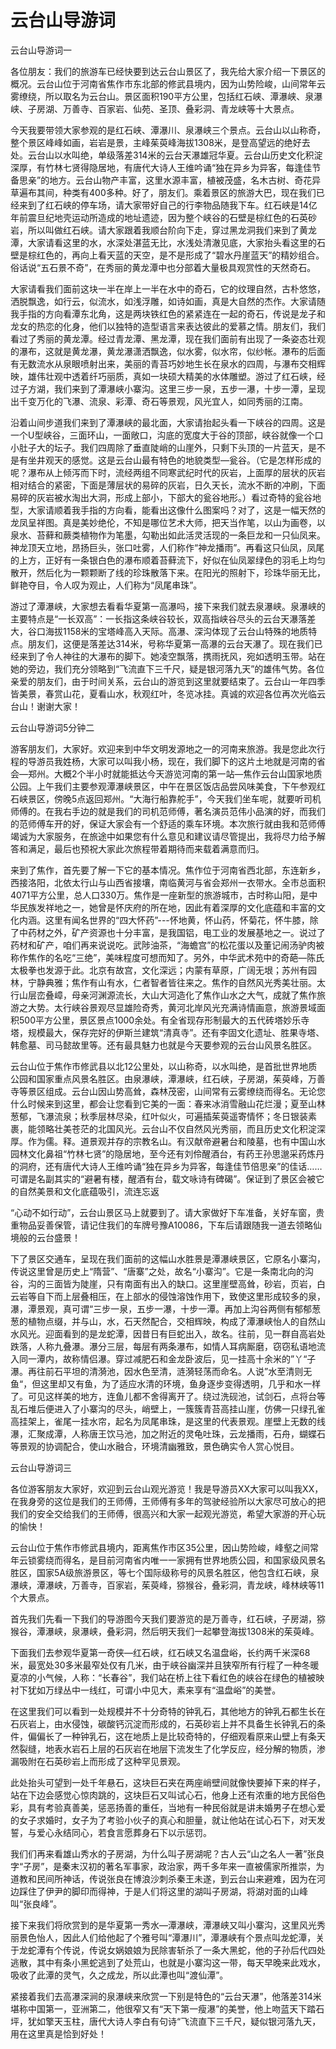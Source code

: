 # 云台山导游词  
云台山导游词一  

各位朋友：我们的旅游车已经快要到达云台山景区了，我先给大家介绍一下景区的概况。云台山位于河南省焦作市东北部的修武县境内，因为山势险峻，山间常年云雾缭绕，所以取名为云台山。景区面积190平方公里，包括红石峡、潭瀑峡、泉瀑峡、子房湖、万善寺、百家岩、仙苑、圣顶、叠彩洞、青龙峡等十大景点。  

今天我要带领大家参观的是红石峡、潭瀑川、泉瀑峡三个景点。云台山以山称奇，整个景区峰峰如画，岩岩是景，主峰茱萸峰海拔1308米，是登高望远的绝好去处。云台山以水叫绝，单级落差314米的云台天瀑雄冠华夏。云台山历史文化积淀深厚，有竹林七贤得隐居地，有唐代大诗人王维吟诵“独在异乡为异客，每逢佳节备思亲”的地方。云台山物产丰富，这里水源丰富，植被茂盛，名木古树、奇花异草遍布其间，种类有400多种。好了，朋友们。乘着景区的旅游大巴，现在我们已经来到了红石峡的停车场，请大家带好自己的行李物品随我下车。红石峡是14亿年前震旦纪地壳运动所造成的地址遗迹，因为整个峡谷的石壁是棕红色的石英砂岩，所以叫做红石峡。请大家跟着我顺台阶向下走，穿过黑龙洞我们来到了黄龙潭，大家请看这里的水，水深处湛蓝无比，水浅处清澈见底，大家抬头看这里的石壁是棕红色的，再向上看天蓝的天空，是不是形成了“碧水丹崖蓝天”的精妙组合。俗话说“五石景不奇”，在秀丽的黄龙潭中也分部着大量极具观赏性的天然奇石。  

大家请看我们面前这块一半在岸上一半在水中的奇石，它的纹理自然，古朴悠悠，洒脱飘逸，如行云，似流水，如浅浮雕，如诗如画，真是大自然的杰作。大家请随我手指的方向看潭东北角，这是两块铁红色的紧紧连在一起的奇石，传说是龙子和龙女的热恋的化身，他们以独特的造型语言来表达彼此的爱慕之情。朋友们，我们看过了秀丽的黄龙潭。经过青龙潭、黑龙潭，现在我们面前有出现了一条姿态壮观的瀑布，这就是黄龙瀑，黄龙瀑潇洒飘逸，似水雾，似水帘，似纱帐。瀑布的后面有无数流水从泉眼喷射出来，美丽的青苔巧妙地生长在泉水的四周，与瀑布交相辉映，雄伟壮观中透着纤巧丽质，真如一块硕大精美的水体雕塑。游过了红石峡，经过子方湖，我们来到了潭瀑峡小寨沟。这里三步一泉，五步一瀑，十步一潭，呈现出千变万化的飞瀑、流泉、彩潭、奇石等景观，风光宜人，如同秀丽的江南。  

沿着山间步道我们来到了潭瀑峡的最北面，大家请抬起头看一下峡谷的四周。这是一个U型峡谷，三面环山，一面敞口，沟底的宽度大于谷的顶部，峡谷就像一个口小肚子大的坛子。我们四周除了垂直陡峭的山崖外，只剩下头顶的一片蓝天，是不是有坐井观天的感觉。这是云台山最有特色的地貌类型—瓮谷。（它是怎样形成的呢？瀑布从上倾泻而下时，流经两组不同寒武纪时代的灰岩，上面厚的层状的灰岩相对结合的紧密，下面是薄层状的易碎的灰岩，日久天长，流水不断的冲刷，下面易碎的灰岩被水淘出大洞，形成上部小，下部大的瓮谷地形。）看过奇特的瓮谷地型，大家请顺着我手指的方向看，能看出这像什么图案吗？对了，这是一幅天然的龙凤呈祥图。真是美妙绝伦，不知是哪位艺术大师，把天当作笔，以山为画卷，以泉水、苔藓和蕨类植物作为笔墨，勾勒出如此活灵活现的一条巨龙和一只仙凤来。神龙顶天立地，昂扬巨头，张口吐雾，人们称作“神龙播雨”。再看这只仙凤，凤尾的上方，正好有一条银白色的瀑布顺着苔藓流下，好似在仙凤翠绿色的羽毛上均匀散开，然后化为一颗颗断了线的珍珠散落下来。在阳光的照射下，珍珠华丽无比，鲜艳夺目，令人叹为观止，人们称为“凤尾串珠”。  

游过了潭瀑峡，大家想去看看华夏第一高瀑吗，接下来我们就去泉瀑峡。泉瀑峡的主要特点是“一长双高”：一长指这条峡谷较长，双高指峡谷尽头的云台天瀑落差大，谷口海拔1158米的宝塔峰高入天际。高瀑、深沟体现了云台山特殊的地质特点。朋友们，这便是落差达314米，号称华夏第一高瀑的云台天瀑了。现在我们已经来到了令人神往的大瀑布的脚下。她凌空飘落，携雨抚风，宛如透明玉带。站在她的旁边，我们充分领略到“飞流直下三千尺，疑是银河落九天”的雄伟气势。各位亲爱的朋友们，由于时间关系，云台山的游览到这里就要结束了。云台山一年四季皆美景，春赏山花，夏看山水，秋观红叶，冬览冰挂。真诚的欢迎各位再次光临云台山！谢谢大家！  

云台山导游词5分钟二  

游客朋友们，大家好。欢迎来到中华文明发源地之一的河南来旅游。我是您此次行程的导游员我姓杨，大家可以叫我小杨，现在，我们脚下的这片土地就是河南的省会—郑州。大概2个半小时就能抵达今天游览河南的第一站—焦作云台山国家地质公园。上午我们主要参观潭瀑峡景区，中午在景区饭店品尝风味美食，下午参观红石峡景区，傍晚5点返回郑州。“大海行船靠舵手”，今天我们坐车呢，就要听司机师傅的。在我右手边的就是我们的司机范师傅，著名演员范伟小品演的好，而我们的范师傅车开的好，保证大家会有一个舒适的乘车环境。本次旅行就由我和范师傅竭诚为大家服务，在旅途中如果您有什么意见和建议请尽管提出，我将尽力给予解答和满足，最后也预祝大家此次旅程带着期待而来载着满意而归。  

来到了焦作，首先要了解一下它的基本情况。焦作位于河南省西北部，东连新乡，西接洛阳，北依太行山与山西省接壤，南临黄河与省会郑州一衣带水。全市总面积4071平方公里，总人口330万。焦作是一座新型的旅游城市，古时称山阳，是中华民族发祥地之一，她曾是怀庆府的所在地，因此有着深厚的文化底蕴和丰富的文化内涵。这里有闻名世界的“四大怀药”---怀地黄，怀山药，怀菊花，怀牛膝，除了中药材之外，矿产资源也十分丰富，是我国铝，电工业的发展基地之一。说过了药材和矿产，咱们再来说说吃。武陟油茶，“海蟾宫”的松花蛋以及董记闹汤驴肉被称作焦作的名吃“三绝”，美味程度可想而知了。另外，中华武术苑中的奇葩—陈氏太极拳也发源于此。北京有故宫，文化深远；内蒙有草原，广阔无垠；苏州有园林，宁静典雅；焦作有山有水，仁者智者皆往来之。焦作的自然风光秀美壮丽。太行山层峦叠嶂，母亲河渊源流长，大山大河造化了焦作山水之大气，成就了焦作旅游之大势。太行峡谷景观尽显雄险奇秀，黄河北岸风光充满诗情画意，旅游景域面积500平方公里，景区景点1000余处。有全省现存形制最大的五代砖塔妙乐寺塔，规模最大，保存完好的伊斯兰建筑“清真寺”。还有李固文化遗址、胜果寺塔、韩愈墓、司马懿故里等。还有最具魅力也就是今天要参观的云台山风景名胜区。  

云台山位于焦作市修武县以北12公里处，以山称奇，以水叫绝，是首批世界地质公园和国家重点风景名胜区。由泉瀑峡，潭瀑峡，红石峡，子房湖，茱萸峰，万善寺等景区组成。云台山因山势高耸，森林茂密，山间常有云雾缭绕而得名。无论您什么时候来到这里，都会让您看到它美的一面：春来冰消雪融山花烂漫；夏至山林葱郁，飞瀑流泉；秋季层林尽染，红叶似火，可遍插茱萸遥寄情怀；冬日银装素裹，能领略壮美苍茫的北国风光。云台山不仅自然风光秀丽，而且历史文化积淀深厚。作为儒。释。道景观并存的宗教名山。有汉献帝避暑台和陵墓，也有中国山水园林文化鼻祖“竹林七贤”的隐居地，至今还有刘伶醒酒台，有药王孙思邈采药炼丹的洞府，还有唐代大诗人王维吟诵“独在异乡为异客，每逢佳节倍思亲”的佳话…… 可谓是名副其实的“避暑有楼，醒酒有台，载文咏诗有碑碣”。保证到了景区会被它的自然美景和文化底蕴吸引，流连忘返  

“心动不如行动”，云台山景区马上就要到了。请大家做好下车准备，关好车窗，贵重物品妥善保管，请记住我们的车牌号豫A10086，下车后请跟随我一道去领略仙境般的云台盛景！  

下了景区交通车，呈现在我们面前的这幅山水胜景是潭瀑峡景区，它原名小寨沟，传说这里曾是历史上“隋营”、“唐寨”之处，故名“小寨沟”。它是一条南北向的沟谷，沟的三面皆为陡崖，只有南面有出入的缺口。这里崖壁高耸，砂岩，页岩，白云岩等自下而上层叠相压，在上部水的侵蚀溶蚀作用下，致使这里形成较多的泉，瀑，潭景观，真可谓“三步一泉，五步一瀑，十步一潭。再加上沟谷两侧有郁郁葱葱的植物点缀，并与山，水，石天然配合，交相辉映，构成了潭瀑峡怡人的自然山水风光。迎面看到的是龙蛇潭，因昔日有巨蛇出入，故名。往前，见一群自高岩处跌落，人称九叠瀑。瀑分三层，每层有两条瀑布，如情人耳病厮磨，窃窃私语地流入同一潭内，故称情侣瀑。穿过减肥石和金龙卧波后，见一挂高十余米的”丫“子瀑。再往前石平坦的清漪池，因水色至清，涟漪轻荡而命名。人说”水至清则无鱼“，但这里却又有鱼，为了适应水清的环境，鱼身逐步变得透明，几乎和水一样了。可见这样美的地方，连鱼儿都不舍得离开了。绕过洗砚池，试剑石，点将台等乱石堆后便进入了小寨沟的尽头，峭壁上，一簇簇青苔高挂山崖，仿佛一只绿孔雀高挂架上，雀尾一挂水帘，起名为凤尾串珠，是这里的代表景观。崖壁上无数的线瀑，汇聚成潭，人称唐王饮马池，加之附近的灵龟吐珠，云龙播雨，石舟，蝴蝶石等景观的协调配合，使山水融合，环境清幽雅致，景色确实令人赏心悦目。  

云台山导游词三  

各位游客朋友大家好，欢迎到云台山观光游览！我是导游员XX大家可以叫我XX，在我身旁的这位是我们的王师傅，王师傅有多年的驾驶经验所以大家尽可放心的把我们的安全交给我们的王师傅，很高兴和大家一起观光游览，希望大家游的开心玩的愉快！  

云台山位于焦作市修武县境内，距离焦作市区35公里，因山势险峻，峰壑之间常年云锁雾绕而得名，是目前河南省内唯一一家拥有世界地质公园，和国家级风景名胜区，国家5A级旅游景区，等七个国际级称号的风景名胜区，他包含红石峡，泉瀑峡，潭瀑峡，万善寺，百家岩，茱萸峰，猕猴谷，叠彩洞，青龙峡，峰林峡等11个大景点。  

首先我们先看一下我们的导游图今天我们要游览的是万善寺，红石峡，子房湖，猕猴谷，潭瀑峡，泉瀑峡，叠彩洞，然后明天我们一起攀登海拔1308米的茱萸峰。  

下面我们去参观华夏第一奇侠—红石峡，红石峡又名温盘峪，长约两千米深68米，最宽处30多米最窄处仅有几米，由于峡谷幽深并且狭窄所有行程了一种冬暖夏凉的小气候，人称：“长春谷”，我们站在桥上往下看红色的峡谷在绿色的植被映衬下犹如万绿丛中一线红，可谓小中见大，素来享有“温盘峪”的美誉。  

在这里我们可以看到一处规模并不十分奇特的钟乳石，其他地方的钟乳石都生长在石灰岩上，由水侵蚀，碳酸钙沉淀而形成的，石英砂岩上并不具备生长钟乳石的条件，偏偏长了一种钟乳石，这在地质上是比较奇特的，仔细观看原来山壁上有条天然裂缝，地表水岩石上层的石灰岩在地层下流发生了化学反应，经分解的物质，渗漏吸附在石英砂岩上而形成了这种罕见景观。  

此处抬头可望到一处千年悬石，这块巨石夹在两座峭壁间就像快要掉下来的样子，站在下边会感觉心惊肉跳的，这块巨石又叫试心石，他身上还有浓重的地方民俗色彩，具有考验真善美，惩恶扬善的重任，当地有一种民俗就是讲未婚男子在想心爱的女子求婚时，女子为了考验小伙子的真心和胆量，就让他站在试心石下，对天发誓，与爱心永结同心，若食言愿葬身石下以示惩罚。  

我们们再来看雄山秀水的子房湖，为什么叫子房湖呢？古人云“山之名人一著”张良字“子房”，是秦末汉初的著名军事家，政治家，两千多年来一直被儒家所推崇，为道教和民间所神话，传说张良在博浪沙刺杀秦王未遂，到云台山来避难，因为在河边踩住了伊尹的脚印而得神，于是人们将这里的湖叫子房湖，将湖对面的山峰叫“张良峰”。  

接下来我们将欣赏到的是华夏第一秀水—潭瀑峡，潭瀑峡又叫小寨沟，这里风光秀丽景色怡人，因此人们给他起了个雅号叫“潭瀑川”，潭瀑峡有个景点叫龙蛇潭，关于龙蛇潭有个传说，传说女娲娘娘为民除害斩杀了一条大黑蛇，他的子孙后代四处逃散，其中有条小黑蛇逃到了处荒山，也就是小寨沟这一带，每天早晚来此戏水，吸收了此潭的灵气，久之成龙，所以此潭也叫“渡仙潭”。  

紧接着我们去高瀑深涧的泉瀑峡来欣赏一下别是特色的“云台天瀑”，他落差314米堪称中国第一，亚洲第二，他很窄又有“天下第一瘦瀑”的美誉，他上吻蓝天下踏石坪，犹如擎天玉柱，唐代大诗人李白有句诗“飞流直下三千尺，疑似银河落九天，用在这里真是恰到好处！  
